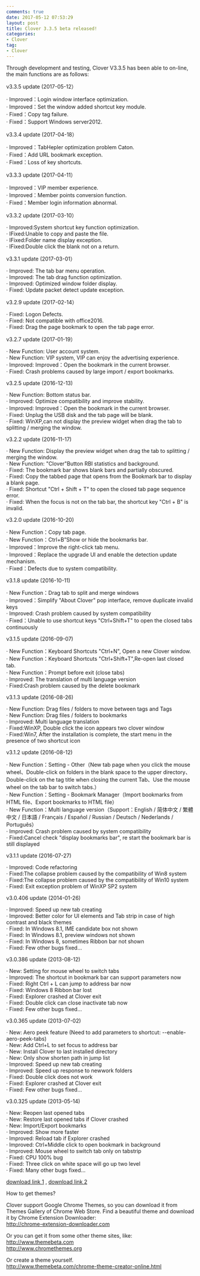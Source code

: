 ```yaml
---
comments: true
date: 2017-05-12 07:53:29
layout: post
title: Clover 3.3.5 beta released!
categories:
- Clover 
tag:
- Clover
---
```


Through development and testing, Clover V3.3.5 has been able to on-line, the main functions are as follows:

v3.3.5 update (2017-05-12）

·   Improved：Login window interface optimization.<br>
·   Improved：Set the window added shortcut key module.<br>
·   Fixed：Copy tag failure.<br>
·   Fixed：Support Windows server2012.<br>

v3.3.4 update (2017-04-18）

·   Improved：TabHepler optimization problem Caton.<br>
·   Fixed：Add URL bookmark exception.<br>
·   Fixed：Loss of key shortcuts.<br>

v3.3.3 update (2017-04-11）

·   Improved：VIP member experience.<br>
·   Improved：Member points conversion function.<br>
·   Fixed：Member login information abnormal.<br>

v3.3.2 update (2017-03-10）

·   Improved:System shortcut key function optimization.<br>
·   IFixed:Unable to copy and paste the file.<br>
·   IFixed:Folder name display exception.<br>
·   IFixed:Double click the blank not on a return.<br>

v3.3.1 update (2017-03-01）

·   Improved: The tab bar menu operation.<br>
·   Improved: The tab drag function optimization.<br>
·   Improved: Optimized window folder display.<br>
·   Fixed: Update packet detect update exception.<br>

v3.2.9 update (2017-02-14）

·   Fixed: Logon Defects.<br>
·   Fixed: Not compatible with office2016.<br>
·   Fixed: Drag the page bookmark to open the tab page error.<br>

v3.2.7 update (2017-01-19）

·   New Function: User account system.<br>
·   New Function: VIP system, VIP can enjoy the advertising experience.<br>
·   Improved: Improved：Open the bookmark in the current browser.<br>
·   Fixed: Crash problems caused by large import / export bookmarks.<br>

v3.2.5 update (2016-12-13)

·   New Function: Bottom status bar.<br>
·   Improved: Optimize compatibility and improve stability.<br>
·   Improved: Improved：Open the bookmark in the current browser.<br>
·   Fixed: Unplug the USB disk and the tab page will be blank.<br>
·   Fixed: WinXP,can not display the preview widget when drag the tab to splitting / merging the window.<br>

v3.2.2 update (2016-11-17)

·   New Function: Display the preview widget when drag the tab to splitting / merging the window.<br>
·   New Function: "Clover"Button RBI statistics and background.<br>
·   Fixed: The bookmark bar shows blank bars and partially obscured.<br>
·   Fixed: Copy the tabbed page that opens from the Bookmark bar to display a blank page.<br>
·   Fixed: Shortcut "Ctrl + Shift + T" to open the closed tab page sequence error.<br>
·   Fixed: When the focus is not on the tab bar, the shortcut key "Ctrl + B" is invalid.<br>

v3.2.0 update (2016-10-20)

·   New Function：Copy tab page.<br>
·   New Function：Ctrl+B”Show or hide the bookmarks bar.<br>
·   Improved：Improve the right-click tab menu.<br>
·   Improved：Replace the upgrade UI and enable the detection update mechanism.<br>
·   Fixed：Defects due to system compatibility.<br>

v3.1.8 update (2016-10-11)

·   New Function：Drag tab to split and merge windows<br>
·   Improved：Simplify "About Clover" pop interface, remove duplicate invalid keys<br>
·   Improved: Crash problem caused by system compatibility<br>
·   Fixed：Unable to use shortcut keys "Ctrl+Shift+T" to open the closed tabs continuously<br>

v3.1.5 update (2016-09-07)

·   New Function：Keyboard Shortcuts "Ctrl+N", Open a new Clover window.<br>
·   New Function：Keyboard Shortcuts "Ctrl+Shift+T",Re-open last closed tab.<br>
·   New Function：Prompt before exit (close tabs)<br>
·   Improved: The translation of multi language version<br>
·   Fixed:Crash problem caused by the delete bookmark<br>

v3.1.3 update (2016-08-26)

·   New Function: Drag files / folders to move between tags and Tags<br>
·   New Function: Drag files / folders to bookmarks<br>
·   Improved: Multi language translation<br>
·   Fixed:WinXP, Double click the icon appears two clover window<br>
·   Fixed:Win7, After the installation is complete, the start menu in the presence of two shortcut icon<br>

v3.1.2 update (2016-08-12)

·   New Function：Setting - Other（New tab page when you click the mouse wheel、Double-click on folders in the blank space to the upper directory、Double-click on the tag title when closing the current Tab、Use the mouse wheel on the tab bar to switch tabs.）<br>
·   New Function：Setting - Bookmark Manager（Import bookmarks from HTML file、Export bookmarks to HTML file）<br>
·   New Function：Multi language version（Support：English / 简体中文 / 繁體中文 / 日本語 / Français / Español / Russian / Deutsch / Nederlands / Português）<br>
·   Improved: Crash problem caused by system compatibility<br>
·   Fixed:Cancel check "display bookmarks bar", re start the bookmark bar is still displayed<br>

v3.1.1 update (2016-07-27)

·   Improved: Code refactoring<br>
·   Fixed:The collapse problem caused by the compatibility of Win8 system<br>
·   Fixed:The collapse problem caused by the compatibility of Win10 system<br>
·   Fixed: Exit exception problem of WinXP SP2 system<br>

v3.0.406 update (2014-01-26)

·   Improved: Speed up new tab creating<br>
·   Improved: Better color for UI elements and Tab strip in case of high contrast and black themes<br>
·   Fixed: In Windows 8.1, IME candidate box not shown<br>
·   Fixed: In Windows 8.1, preview windows not shown<br>
·   Fixed: In Windows 8, sometimes Ribbon bar not shown<br>
·   Fixed: Few other bugs fixed...<br>

v3.0.386 update (2013-08-12)

·   New: Setting for mouse wheel to switch tabs<br>
·   Improved: The shortcut in bookmark bar can support parameters now<br>
·   Fixed: Right Ctrl + L can jump to address bar now<br>
·   Fixed: Windows 8 Ribbon bar lost<br>
·   Fixed: Explorer crashed at Clover exit<br>
·   Fixed: Double click can close inactivate tab now<br>
·   Fixed: Few other bugs fixed...<br>

v3.0.365 update (2013-07-02)

·   New: Aero peek feature (Need to add parameters to shortcut: --enable-aero-peek-tabs)<br>
·   New: Add Ctrl+L to set focus to address bar<br>
·   New: Install Clover to last installed directory<br>
·   New: Only show shorten path in jump list<br>
·   Improved: Speed up new tab creating<br>
·   Improved: Speed up response to newwork folders<br>
·   Fixed: Double click does not work<br>
·   Fixed: Explorer crashed at Clover exit<br>
·   Fixed: Few other bugs fixed...<br>

v3.0.325 update (2013-05-14)

·   New: Reopen last opened tabs<br>
·   New: Restore last opened tabs if Clover crashed<br>
·   New: Import/Export bookmarks<br>
·   Improved: Show more faster<br>
·   Improved: Reload tab if Explorer crashed<br>
·   Improved: Ctrl+Middle click to open bookmark in background<br>
·   Improved: Mouse wheel to switch tab only on tabstrip<br>
·   Fixed: CPU 100% bug<br>
·   Fixed: Three click on white space will go up two level<br>
·   Fixed: Many other bugs fixed...<br>


<p><a href="http://ejie.me/download">download link 1</a> ,  <a href="http://ejie.me/uploads/Clover_Setup_3.0.406.zip">download link 2</a></p>

How to get themes?

Clover support Google Chrome Themes, so you can download it from Themes Gallery of Chrome Web Store. 
Find a beautiful theme and download it by Chrome Extension Downloader:<br>
<a href="http://chrome-extension-downloader.com">http://chrome-extension-downloader.com</a>

Or you can get it from some other theme sites, like:<br>
<a href="http://www.themebeta.com">http://www.themebeta.com</a><br>
<a href="http://www.chromethemes.org">http://www.chromethemes.org</a><br>

Or create a theme yourself.<br>
<a href="http://www.themebeta.com/chrome-theme-creator-online.html">http://www.themebeta.com/chrome-theme-creator-online.html</a><br>
